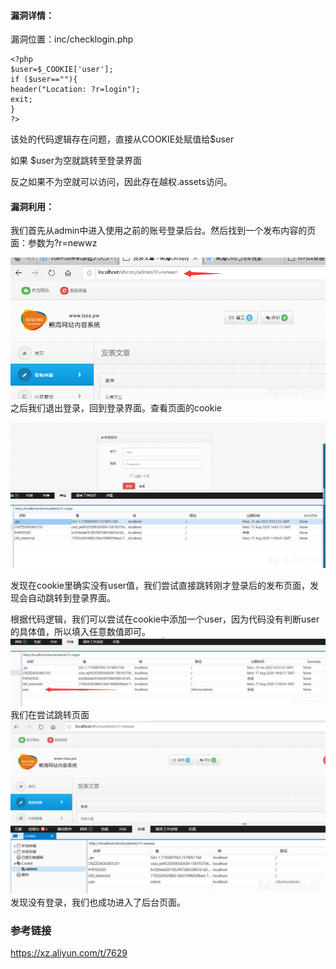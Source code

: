 #### 漏洞详情： ####

漏洞位置：inc/checklogin.php

    <?php
    $user=$_COOKIE['user'];
    if ($user==""){
    header("Location: ?r=login");
    exit;   
    }
    ?>

该处的代码逻辑存在问题，直接从COOKIE处赋值给$user

如果 $user为空就跳转至登录界面

反之如果不为空就可以访问，因此存在越权.assets访问。

#### 漏洞利用： ####

我们首先从admin中进入使用之前的账号登录后台。然后找到一个发布内容的页面：参数为?r=newwz

![](越权.assets/20200417210934-af0398c8-80ac-1.png)
之后我们退出登录，回到登录界面。查看页面的cookie

![](越权.assets/20200417210901-9aef1ccc-80ac-1.png)

发现在cookie里确实没有user值，我们尝试直接跳转刚才登录后的发布页面，发现会自动跳转到登录界面。

根据代码逻辑，我们可以尝试在cookie中添加一个user，因为代码没有判断user的具体值，所以填入任意数值即可。
![](越权.assets/20200417210825-85b55ac4-80ac-1.png)
我们在尝试跳转页面
![](越权.assets/20200417210755-739cb364-80ac-1.png)
发现没有登录，我们也成功进入了后台页面。

### 参考链接 ###
https://xz.aliyun.com/t/7629